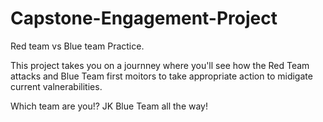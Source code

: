 # Capstone-Engagement-Project
Red team vs Blue team Practice. 

This project takes you on a journney where you'll see how the Red Team attacks and Blue Team first moitors to take appropriate action to midigate current valnerabilities.

Which team are you!? JK Blue Team all the way!

